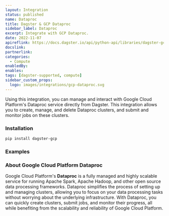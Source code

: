 ```yaml
---
layout: Integration
status: published
name: Dataproc
title: Dagster & GCP Dataproc
sidebar_label: Dataproc
excerpt: Integrate with GCP Dataproc.
date: 2022-11-07
apireflink: https://docs.dagster.io/api/python-api/libraries/dagster-gcp
docslink:
partnerlink:
categories:
  - Compute
enabledBy:
enables:
tags: [dagster-supported, compute]
sidebar_custom_props:
  logo: images/integrations/gcp-dataproc.svg
---
```


Using this integration, you can manage and interact with Google Cloud Platform's Dataproc service directly from Dagster. This integration allows you to create, manage, and delete Dataproc clusters, and submit and monitor jobs on these clusters.

### Installation

```bash
pip install dagster-gcp
```

### Examples

<CodeExample path="docs_beta_snippets/docs_beta_snippets/integrations/gcp-dataproc.py" language="python" />

### About Google Cloud Platform Dataproc

Google Cloud Platform's **Dataproc** is a fully managed and highly scalable service for running Apache Spark, Apache Hadoop, and other open source data processing frameworks. Dataproc simplifies the process of setting up and managing clusters, allowing you to focus on your data processing tasks without worrying about the underlying infrastructure. With Dataproc, you can quickly create clusters, submit jobs, and monitor their progress, all while benefiting from the scalability and reliability of Google Cloud Platform.
